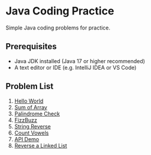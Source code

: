 # Java Coding Practice

Simple Java coding problems for practice.

## Prerequisites

- Java JDK installed (Java 17 or higher recommended)
- A text editor or IDE (e.g. IntelliJ IDEA or VS Code)

## Problem List

1. [Hello World](./01-hello-world)
1. [Sum of Array](./02-sum-array)
1. [Palindrome Check](./03-palindrome-check)
1. [FizzBuzz](./04-fizzbuzz)
1. [String Reverse](./05-reverse-string)
1. [Count Vowels](./06-count-vowels)
1. [API Demo](./07-api-demo)
1. [Reverse a Linked List](./08-reverse-linked-list)
